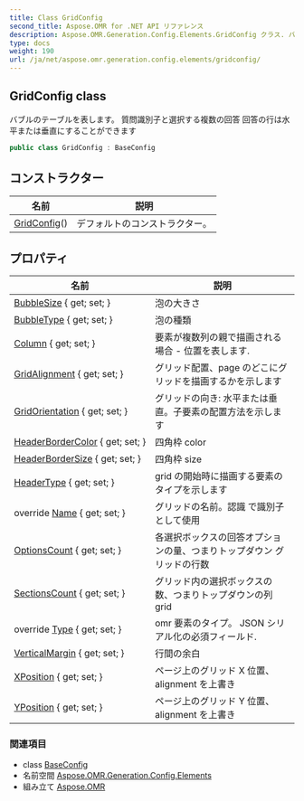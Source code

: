 ```yaml
---
title: Class GridConfig
second_title: Aspose.OMR for .NET API リファレンス
description: Aspose.OMR.Generation.Config.Elements.GridConfig クラス. バブルのテーブルを表します 質問識別子と選択する複数の回答 回答の行は水平または垂直にすることができます
type: docs
weight: 190
url: /ja/net/aspose.omr.generation.config.elements/gridconfig/
---
```

## GridConfig class

バブルのテーブルを表します。 質問識別子と選択する複数の回答 回答の行は水平または垂直にすることができます

```csharp
public class GridConfig : BaseConfig
```

## コンストラクター

| 名前 | 説明 |
| --- | --- |
| [GridConfig](gridconfig/)() | デフォルトのコンストラクター。 |

## プロパティ

| 名前 | 説明 |
| --- | --- |
| [BubbleSize](../../aspose.omr.generation.config.elements/gridconfig/bubblesize/) { get; set; } | 泡の大きさ |
| [BubbleType](../../aspose.omr.generation.config.elements/gridconfig/bubbletype/) { get; set; } | 泡の種類 |
| [Column](../../aspose.omr.generation.config.elements/gridconfig/column/) { get; set; } | 要素が複数列の親で描画される場合 - 位置を表します. |
| [GridAlignment](../../aspose.omr.generation.config.elements/gridconfig/gridalignment/) { get; set; } | グリッド配置、page のどこにグリッドを描画するかを示します |
| [GridOrientation](../../aspose.omr.generation.config.elements/gridconfig/gridorientation/) { get; set; } | グリッドの向き: 水平または垂直。子要素の配置方法を示します |
| [HeaderBorderColor](../../aspose.omr.generation.config.elements/gridconfig/headerbordercolor/) { get; set; } | 四角枠 color |
| [HeaderBorderSize](../../aspose.omr.generation.config.elements/gridconfig/headerbordersize/) { get; set; } | 四角枠 size |
| [HeaderType](../../aspose.omr.generation.config.elements/gridconfig/headertype/) { get; set; } | grid の開始時に描画する要素のタイプを示します |
| override [Name](../../aspose.omr.generation.config.elements/gridconfig/name/) { get; set; } | グリッドの名前。認識 で識別子として使用 |
| [OptionsCount](../../aspose.omr.generation.config.elements/gridconfig/optionscount/) { get; set; } | 各選択ボックスの回答オプションの量、つまりトップダウン グリッドの行数 |
| [SectionsCount](../../aspose.omr.generation.config.elements/gridconfig/sectionscount/) { get; set; } | グリッド内の選択ボックスの数、つまりトップダウンの列 grid |
| override [Type](../../aspose.omr.generation.config.elements/gridconfig/type/) { get; set; } | omr 要素のタイプ。 JSON シリアル化の必須フィールド. |
| [VerticalMargin](../../aspose.omr.generation.config.elements/gridconfig/verticalmargin/) { get; set; } | 行間の余白 |
| [XPosition](../../aspose.omr.generation.config.elements/gridconfig/xposition/) { get; set; } | ページ上のグリッド X 位置、alignment を上書き |
| [YPosition](../../aspose.omr.generation.config.elements/gridconfig/yposition/) { get; set; } | ページ上のグリッド Y 位置、alignment を上書き |

### 関連項目

* class [BaseConfig](../../aspose.omr.generation.config/baseconfig/)
* 名前空間 [Aspose.OMR.Generation.Config.Elements](../../aspose.omr.generation.config.elements/)
* 組み立て [Aspose.OMR](../../)


